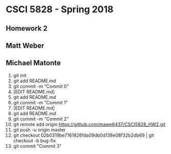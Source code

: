 # CSCI 5828 - Spring 2018
## Homework 2
## Matt Weber
## Michael Matonte

1. git init <br>
2. git add README.md <br>
3. git commit -m "Commit 0" <br>
4. [EDIT README.md]<br>
5. git add README.md<br>
6. git commit -m "Commit 1"<br>
7. [EDIT README.md]<br>
8. git add README.md<br>
9. git commit -m "Commit 2"<br>
10. git remote add origin https://github.com/mawe6437/CSCI5828_HW2.git <br>
11. git push -u origin master <br>
12. git checkout  02b0319be7161826fda09db0d138e08f32b2db69 | git checkout -b bug-fix <br>
13. git commit "Commit 3"
